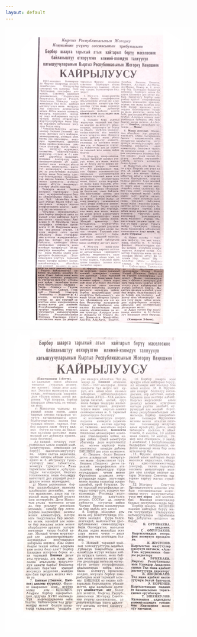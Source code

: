 ```yaml
---
layout: default
---
```


<img src="/files/Кайрылуусу, 1991 norm.jpg">
<img src="/files/Кайрылуусу, 2 norm.jpg">
